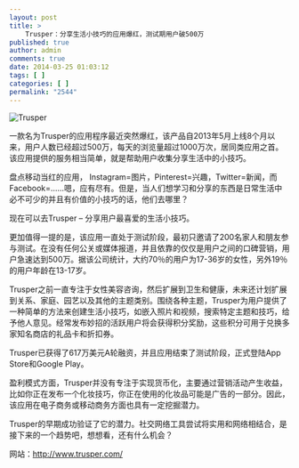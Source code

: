 ```yaml
---
layout: post
title: >
    Trusper：分享生活小技巧的应用爆红，测试期用户破500万
published: true
author: admin
comments: true
date: 2014-03-25 01:03:12
tags: [ ]
categories: [ ]
permalink: "2544"
---
```

![Trusper][1]

一款名为Trusper的应用程序最近突然爆红，该产品自2013年5月上线8个月以来，用户人数已经超过500万，每天的浏览量超过1000万次，居同类应用之首。该应用提供的服务相当简单，就是帮助用户收集分享生活中的小技巧。

盘点移动当红的应用， Instagram=图片，Pinterest=兴趣，Twitter=新闻，而Facebook=……嗯，应有尽有。但是，当人们想学习和分享的东西是日常生活中必不可少的并且有价值的小技巧的话，他们去哪里？

现在可以去Trusper – 分享用户最喜爱的生活小技巧。

更加值得一提的是，该应用一直处于测试阶段，最初只邀请了200名家人和朋友参与测试。在没有任何公关或媒体报道，并且依靠的仅仅是用户之间的口碑营销，用户急速达到500万。据该公司统计，大约70％的用户为17-36岁的女性，另外19％的用户年龄在13-17岁。

Trusper之前一直专注于女性美容咨询，然后扩展到卫生和健康，未来还计划扩展到关系、家庭、园艺以及其他的主题类别。围绕各种主题，Trusper为用户提供了一种简单的方法来创建生活小技巧，如嵌入照片和视频，搜索特定主题和技巧，给予他人意见。经常发布妙招的活跃用户将会获得积分奖励，这些积分可用于兑换多家知名商店的礼品卡和折扣券。

Trusper已获得了617万美元A轮融资，并且应用结束了测试阶段，正式登陆App Store和Google Play。

盈利模式方面，Trusper并没有专注于实现货币化，主要通过营销活动产生收益，比如你正在发布一个化妆技巧，你正在使用的化妆品可能是广告的一部分。因此，该应用在电子商务或移动商务方面也具有一定挖掘潜力。

Trusper的早期成功验证了它的潜力。社交网络工具尝试将实用和网络相结合，是接下来的一个趋势吧，想想看，还有什么机会？

网站：http://www.trusper.com/

 [1]: http://yongz.com/yz/wp-content/uploads/2014/04/e15abb5c0601f9a864cf20e9150c6a7c.png